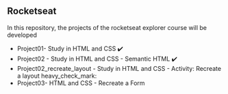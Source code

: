 ## Rocketseat 


In this repository, the projects of the rocketseat explorer course will be developed

- Project01- Study in HTML and CSS :heavy_check_mark:
- Project02 - Study in HTML and CSS - Semantic HTML :heavy_check_mark:
- Project02_recreate_layout - Study in HTML and CSS - Activity: Recreate a layout heavy_check_mark:
- Project03- HTML and CSS - Recreate a Form
